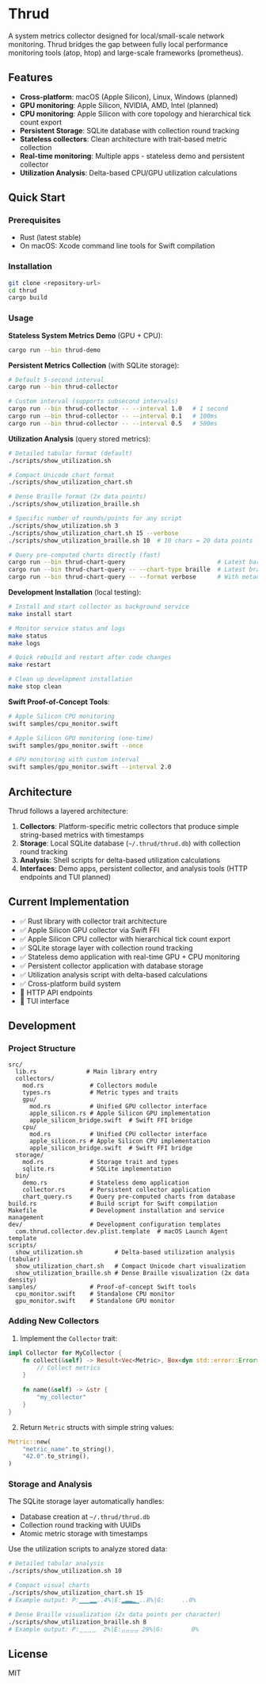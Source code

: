 # Thrud

A system metrics collector designed for local/small-scale network monitoring. Thrud bridges the gap between fully local performance monitoring tools (atop, htop) and large-scale frameworks (prometheus).

## Features

- **Cross-platform**: macOS (Apple Silicon), Linux, Windows (planned)
- **GPU monitoring**: Apple Silicon, NVIDIA, AMD, Intel (planned)
- **CPU monitoring**: Apple Silicon with core topology and hierarchical tick count export
- **Persistent Storage**: SQLite database with collection round tracking
- **Stateless collectors**: Clean architecture with trait-based metric collection
- **Real-time monitoring**: Multiple apps - stateless demo and persistent collector
- **Utilization Analysis**: Delta-based CPU/GPU utilization calculations

## Quick Start

### Prerequisites

- Rust (latest stable)
- On macOS: Xcode command line tools for Swift compilation

### Installation

```bash
git clone <repository-url>
cd thrud
cargo build
```

### Usage

**Stateless System Metrics Demo** (GPU + CPU):
```bash
cargo run --bin thrud-demo
```

**Persistent Metrics Collection** (with SQLite storage):
```bash
# Default 5-second interval
cargo run --bin thrud-collector

# Custom interval (supports subsecond intervals)
cargo run --bin thrud-collector -- --interval 1.0   # 1 second
cargo run --bin thrud-collector -- --interval 0.1   # 100ms
cargo run --bin thrud-collector -- --interval 0.5   # 500ms
```

**Utilization Analysis** (query stored metrics):
```bash
# Detailed tabular format (default)
./scripts/show_utilization.sh

# Compact Unicode chart format
./scripts/show_utilization_chart.sh

# Dense Braille format (2x data points)
./scripts/show_utilization_braille.sh

# Specific number of rounds/points for any script
./scripts/show_utilization.sh 3
./scripts/show_utilization_chart.sh 15 --verbose
./scripts/show_utilization_braille.sh 10  # 10 chars = 20 data points

# Query pre-computed charts directly (fast)
cargo run --bin thrud-chart-query                          # Latest bar chart
cargo run --bin thrud-chart-query -- --chart-type braille  # Latest braille chart
cargo run --bin thrud-chart-query -- --format verbose      # With metadata
```

**Development Installation** (local testing):
```bash
# Install and start collector as background service
make install start

# Monitor service status and logs
make status
make logs

# Quick rebuild and restart after code changes
make restart

# Clean up development installation
make stop clean
```

**Swift Proof-of-Concept Tools**:
```bash
# Apple Silicon CPU monitoring
swift samples/cpu_monitor.swift

# Apple Silicon GPU monitoring (one-time)
swift samples/gpu_monitor.swift --once

# GPU monitoring with custom interval
swift samples/gpu_monitor.swift --interval 2.0
```

## Architecture

Thrud follows a layered architecture:

1. **Collectors**: Platform-specific metric collectors that produce simple string-based metrics with timestamps
2. **Storage**: Local SQLite database (`~/.thrud/thrud.db`) with collection round tracking
3. **Analysis**: Shell scripts for delta-based utilization calculations
4. **Interfaces**: Demo apps, persistent collector, and analysis tools (HTTP endpoints and TUI planned)

## Current Implementation

- ✅ Rust library with collector trait architecture
- ✅ Apple Silicon GPU collector via Swift FFI
- ✅ Apple Silicon CPU collector with hierarchical tick count export
- ✅ SQLite storage layer with collection round tracking
- ✅ Stateless demo application with real-time GPU + CPU monitoring
- ✅ Persistent collector application with database storage
- ✅ Utilization analysis script with delta-based calculations
- ✅ Cross-platform build system
- 🚧 HTTP API endpoints
- 🚧 TUI interface

## Development

### Project Structure

```
src/
  lib.rs              # Main library entry
  collectors/
    mod.rs             # Collectors module
    types.rs           # Metric types and traits
    gpu/
      mod.rs           # Unified GPU collector interface
      apple_silicon.rs # Apple Silicon GPU implementation
      apple_silicon_bridge.swift  # Swift FFI bridge
    cpu/
      mod.rs           # Unified CPU collector interface
      apple_silicon.rs # Apple Silicon CPU implementation
      apple_silicon_bridge.swift  # Swift FFI bridge
  storage/
    mod.rs             # Storage trait and types
    sqlite.rs          # SQLite implementation
  bin/
    demo.rs            # Stateless demo application
    collector.rs       # Persistent collector application
    chart_query.rs     # Query pre-computed charts from database
build.rs               # Build script for Swift compilation
Makefile               # Development installation and service management
dev/                   # Development configuration templates
  com.thrud.collector.dev.plist.template  # macOS Launch Agent template
scripts/
  show_utilization.sh         # Delta-based utilization analysis (tabular)
  show_utilization_chart.sh   # Compact Unicode chart visualization
  show_utilization_braille.sh # Dense Braille visualization (2x data density)
samples/               # Proof-of-concept Swift tools
  cpu_monitor.swift    # Standalone CPU monitor
  gpu_monitor.swift    # Standalone GPU monitor
```

### Adding New Collectors

1. Implement the `Collector` trait:
```rust
impl Collector for MyCollector {
    fn collect(&self) -> Result<Vec<Metric>, Box<dyn std::error::Error>> {
        // Collect metrics
    }
    
    fn name(&self) -> &str {
        "my_collector"
    }
}
```

2. Return `Metric` structs with simple string values:
```rust
Metric::new(
    "metric_name".to_string(),
    "42.0".to_string(),
)
```

### Storage and Analysis

The SQLite storage layer automatically handles:
- Database creation at `~/.thrud/thrud.db`
- Collection round tracking with UUIDs
- Atomic metric storage with timestamps

Use the utilization scripts to analyze stored data:
```bash
# Detailed tabular analysis
./scripts/show_utilization.sh 10

# Compact visual charts  
./scripts/show_utilization_chart.sh 15
# Example output: P:▁▁▁▂▂..4%|E:▂▃▃▂▁..8%|G:     ..0%

# Dense Braille visualization (2x data points per character)
./scripts/show_utilization_braille.sh 8
# Example output: P:⣀⣀⣀⣀  2%|E:⣤⣤⣤⣤ 29%|G:        0%
```

## License

MIT